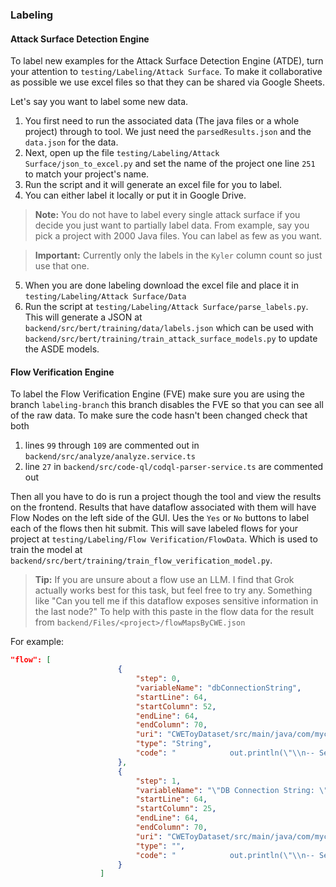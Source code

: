 ### Labeling 

#### Attack Surface Detection Engine
To label new examples for the Attack Surface Detection Engine (ATDE), turn your attention to `testing/Labeling/Attack Surface`. To make it collaborative as possible we use excel files so that they can be shared via Google Sheets. 

Let's say you want to label some new data. 

1. You first need to run the associated data (The java files or a whole project) through to tool. We just need the `parsedResults.json` and the `data.json` for the data.
2. Next, open up the file `testing/Labeling/Attack Surface/json_to_excel.py` and set the name of the project one line `251` to match your project's name. 
3. Run the script and it will generate an excel file for you to label. 
4. You can either label it locally or put it in Google Drive.

> **Note:** You do not have to label every single attack surface if you decide you just want to partially label data. From example, say you pick a project with 2000 Java files. You can label as few as you want. 

> **Important:** Currently only the labels in the `Kyler` column count so just use that one.

5. When you are done labeling download the excel file and place it in `testing/Labeling/Attack Surface/Data` 
6. Run the script at `testing/Labeling/Attack Surface/parse_labels.py`. This will generate a JSON at `backend/src/bert/training/data/labels.json` which can be used with `backend/src/bert/training/train_attack_surface_models.py` to update the ASDE models.

#### Flow Verification Engine
To label the Flow Verification Engine (FVE) make sure you are using the branch `labeling-branch` this branch disables the FVE so that you can see all of the raw data. To make sure the code hasn't been changed check that both 
1. lines `99` through `109` are commented out in `backend/src/analyze/analyze.service.ts`
2. line `27` in `backend/src/code-ql/codql-parser-service.ts` are commented out

Then all you have to do is run a project though the tool and view the results on the frontend. Results that have dataflow associated with them will have Flow Nodes on the left side of the GUI. Ues the `Yes` or `No` buttons to label each of the flows then hit submit. This will save labeled flows for your project at `testing/Labeling/Flow Verification/FlowData`. Which is used to train the model at `backend/src/bert/training/train_flow_verification_model.py`.

>**Tip:** If you are unsure about a flow use an LLM. I find that Grok actually works best for this task, but feel free to try any. Something like "Can you tell me if this dataflow exposes sensitive information in the last node?" To help with this paste in the flow data for the result from `backend/Files/<project>/flowMapsByCWE.json`

For example:

```json
"flow": [
                        {
                            "step": 0,
                            "variableName": "dbConnectionString",
                            "startLine": 64,
                            "startColumn": 52,
                            "endLine": 64,
                            "endColumn": 70,
                            "uri": "CWEToyDataset/src/main/java/com/mycompany/app/CWE-201/BAD/BAD_ExposeErrorSensitiveDetailsInServletResponse.java",
                            "type": "String",
                            "code": "            out.println(\"\\n-- Session Information --\");\r\n            out.println(sessionInfo);\r\n            out.println(\"\\n-- Internal Configuration Details --\");\r\n            out.println(\"DB Connection String: \" + dbConnectionString);\r\n            out.println(\"API Key: \" + apiKey);\r\n            out.println(\"Configuration File: \" + configFilePath);\r\n            out.println(\"Environment Variables: \" + envVariables);\r"
                        },
                        {
                            "step": 1,
                            "variableName": "\"DB Connection String: \" + dbConnectionString",
                            "startLine": 64,
                            "startColumn": 25,
                            "endLine": 64,
                            "endColumn": 70,
                            "uri": "CWEToyDataset/src/main/java/com/mycompany/app/CWE-201/BAD/BAD_ExposeErrorSensitiveDetailsInServletResponse.java",
                            "type": "",
                            "code": "            out.println(\"\\n-- Session Information --\");\r\n            out.println(sessionInfo);\r\n            out.println(\"\\n-- Internal Configuration Details --\");\r\n            out.println(\"DB Connection String: \" + dbConnectionString);\r\n            out.println(\"API Key: \" + apiKey);\r\n            out.println(\"Configuration File: \" + configFilePath);\r\n            out.println(\"Environment Variables: \" + envVariables);\r"
                        }
                    ]
                    
